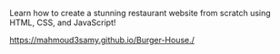 Learn how to create a stunning restaurant website from scratch using HTML, CSS, and JavaScript!

https://mahmoud3samy.github.io/Burger-House./
